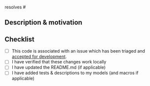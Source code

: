 resolves #

## Description & motivation
<!---
Describe your changes, and why you're making them.
-->

## Checklist
- [ ] This code is associated with an issue which has been triaged and [accepted for development](https://docs.getdbt.com/docs/contributing/oss-expectations#pull-requests). 
- [ ] I have verified that these changes work locally
- [ ] I have updated the README.md (if applicable)
- [ ] I have added tests & descriptions to my models (and macros if applicable)
